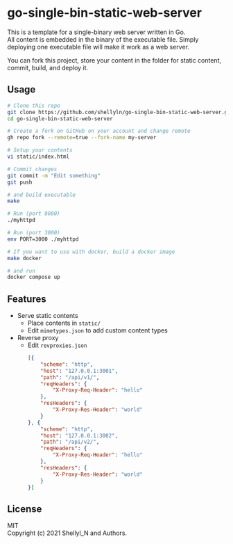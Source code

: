 # go-single-bin-static-web-server

This is a template for a single-binary web server written in Go.  
All content is embedded in the binary of the executable file.
Simply deploying one executable file will make it work as a web server.

You can fork this project, store your content in the folder for static content,
commit, build, and deploy it.


## Usage

```bash
# Clone this repo
git clone https://github.com/shellyln/go-single-bin-static-web-server.git
cd go-single-bin-static-web-server

# Create a fork on GitHub on your account and change remote
gh repo fork --remote=true --fork-name my-server

# Setup your contents
vi static/index.html

# Commit changes
git commit -m "Edit something"
git push

# and build executable
make

# Run (port 8080)
./myhttpd

# Run (port 3000)
env PORT=3000 ./myhttpd

# If you want to use with docker, build a docker image
make docker

# and run
docker compose up
```

## Features

* Serve static contents
    * Place contents in `static/`
    * Edit `mimetypes.json` to add custom content types
* Reverse proxy
    * Edit `revproxies.json`
      ```json
      [{
          "scheme": "http",
          "host": "127.0.0.1:3001",
          "path": "/api/v1/",
          "reqHeaders": {
              "X-Proxy-Req-Header": "hello"
          },
          "resHeaders": {
              "X-Proxy-Res-Header": "world"
          }
      }, {
          "scheme": "http",
          "host": "127.0.0.1:3002",
          "path": "/api/v2/",
          "reqHeaders": {
              "X-Proxy-Req-Header": "hello"
          },
          "resHeaders": {
              "X-Proxy-Res-Header": "world"
          }
      }]
      ```

## License

MIT  
Copyright (c) 2021 Shellyl_N and Authors.
